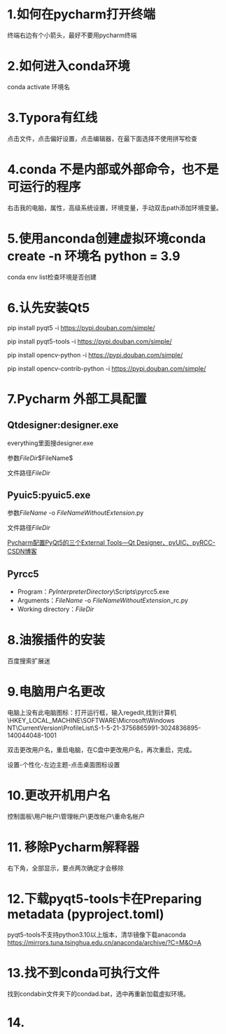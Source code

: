 # 1.如何在pycharm打开终端

终端右边有个小箭头，最好不要用pycharm终端

# 2.如何进入conda环境

conda activate 环境名

# 3.Typora有红线

点击文件，点击偏好设置，点击编辑器，在最下面选择不使用拼写检查

# 4.conda 不是内部或外部命令，也不是可运行的程序

右击我的电脑，属性，高级系统设置，环境变量，手动双击path添加环境变量。

# 5.使用anconda创建虚拟环境conda create -n 环境名 python = 3.9

conda env list检查环境是否创建

# 6.认先安装Qt5

pip install pyqt5 -i https://pypi.douban.com/simple/

pip install pyqt5-tools -i https://pypi.douban.com/simple/

pip install opencv-python -i https://pypi.douban.com/simple/

pip install opencv-contrib-python -i https://pypi.douban.com/simple/

# 7.Pycharm 外部工具配置

## Qtdesigner:designer.exe 

everything里面搜designer.exe

参数$FileDir$\$FileName$

文件路径$FileDir$

## Pyuic5:pyuic5.exe

参数$FileName$ -o $FileNameWithoutExtension$.py

文件路径$FileDir$

[Pycharm配置PyQt5的三个External Tools—Qt Designer、pyUIC、pyRCC-CSDN博客](https://blog.csdn.net/qq_51210361/article/details/131582764)

## Pyrcc5

- Program：$PyInterpreterDirectory$\Scripts\pyrcc5.exe
- Arguments：$FileName$ -o $FileNameWithoutExtension$_rc.py
- Working directory：$FileDir$ 

# 8.油猴插件的安装

百度搜索扩展迷

# 9.电脑用户名更改

电脑上没有此电脑图标：打开运行框，输入regedit,找到计算机\HKEY_LOCAL_MACHINE\SOFTWARE\Microsoft\Windows NT\CurrentVersion\ProfileList\S-1-5-21-3756865991-3024836895-140044048-1001

双击更改用户名，重启电脑，在C盘中更改用户名，再次重启，完成。

设置-个性化-左边主题-点击桌面图标设置

# 10.更改开机用户名

控制面板\用户帐户\管理帐户\更改帐户\重命名帐户

# 11. 移除Pycharm解释器

右下角，全部显示，要点两次确定才会移除

# 12.下载pyqt5-tools卡在Preparing metadata (pyproject.toml) 

pyqt5-tools不支持python3.10以上版本，清华镜像下载anaconda  https://mirrors.tuna.tsinghua.edu.cn/anaconda/archive/?C=M&O=A

# 13.找不到conda可执行文件

找到condabin文件夹下的condad.bat，选中再重新加载虚拟环境。

# 14.
